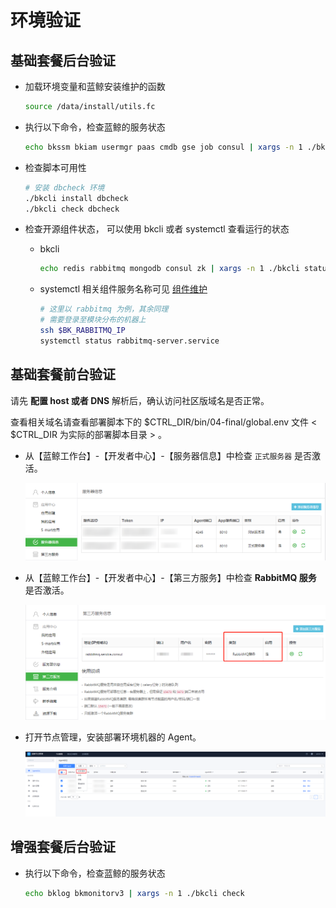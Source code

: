 # 环境验证

## 基础套餐后台验证

- 加载环境变量和蓝鲸安装维护的函数

    ```bash
    source /data/install/utils.fc
    ```

- 执行以下命令，检查蓝鲸的服务状态

    ```bash
    echo bkssm bkiam usermgr paas cmdb gse job consul | xargs -n 1 ./bkcli check
    ```

- 检查脚本可用性

    ```bash
    # 安装 dbcheck 环境
    ./bkcli install dbcheck
    ./bkcli check dbcheck
    ```

- 检查开源组件状态， 可以使用 bkcli 或者 systemctl 查看运行的状态

  - bkcli

    ```bash
    echo redis rabbitmq mongodb consul zk | xargs -n 1 ./bkcli status
    ```

  - systemctl 相关组件服务名称可见 [组件维护](../../MaintenanceManual/DailyMaintenance/start_stop.md)

    ```bash
    # 这里以 rabbitmq 为例，其余同理
    # 需要登录至模块分布的机器上
    ssh $BK_RABBITMQ_IP
    systemctl status rabbitmq-server.service 
    ```

## 基础套餐前台验证

请先 **配置 host 或者 DNS** 解析后，确认访问社区版域名是否正常。

查看相关域名请查看部署脚本下的 $CTRL_DIR/bin/04-final/global.env 文件 \< $CTRL_DIR 为实际的部署脚本目录 \> 。

- 从【蓝鲸工作台】-【开发者中心】-【服务器信息】中检查 `正式服务器` 是否激活。

    ![APPO状态检查图](../../assets/paas_appostatuscheck.png)

- 从【蓝鲸工作台】-【开发者中心】-【第三方服务】中检查 **RabbitMQ 服务** 是否激活。

    ![RabbitMQ状态检查图](../../assets/paas_rabbitmqstatuscheck.png)

- 打开节点管理，安装部署环境机器的 Agent。
  
    ![install_agent](../..assets/../../assets/install_agent.png)

## 增强套餐后台验证

- 执行以下命令，检查蓝鲸的服务状态

    ```bash
    echo bklog bkmonitorv3 | xargs -n 1 ./bkcli check
    ```
